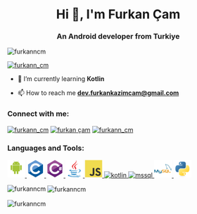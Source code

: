 <h1 align="center">Hi 👋, I'm Furkan Çam</h1>
<h3 align="center">An Android developer from Turkiye</h3>


<p align="left"> <img src="https://komarev.com/ghpvc/?username=furkanncm&label=Profile%20views&color=0e75b6&style=flat" alt="furkanncm" /> </p>

<p align="left"> <a href="https://twitter.com/furkann_cm" target="blank"><img src="https://img.shields.io/twitter/follow/furkann_cm?logo=twitter&style=for-the-badge" alt="furkann_cm" /></a> </p>

- 🌱 I’m currently learning **Kotlin**

- 📫 How to reach me **dev.furkankazimcam@gmail.com**

<h3 align="left">Connect with me:</h3>
<p align="left">
<a href="https://twitter.com/furkann_cm" target="blank"><img align="center" src="https://raw.githubusercontent.com/rahuldkjain/github-profile-readme-generator/master/src/images/icons/Social/twitter.svg" alt="furkann_cm" height="30" width="40" /></a>
<a href="https://linkedin.com/in/furkan çam" target="blank"><img align="center" src="https://raw.githubusercontent.com/rahuldkjain/github-profile-readme-generator/master/src/images/icons/Social/linked-in-alt.svg" alt="furkan çam" height="30" width="40" /></a>
<a href="https://instagram.com/furkann_cm" target="blank"><img align="center" src="https://raw.githubusercontent.com/rahuldkjain/github-profile-readme-generator/master/src/images/icons/Social/instagram.svg" alt="furkann_cm" height="30" width="40" /></a>
</p>

<h3 align="left">Languages and Tools:</h3>
<p align="left"> <a href="https://developer.android.com" target="_blank" rel="noreferrer"> <img src="https://raw.githubusercontent.com/devicons/devicon/master/icons/android/android-original-wordmark.svg" alt="android" width="40" height="40"/> </a> <a href="https://www.cprogramming.com/" target="_blank" rel="noreferrer"> <img src="https://raw.githubusercontent.com/devicons/devicon/master/icons/c/c-original.svg" alt="c" width="40" height="40"/> </a> <a href="https://www.w3schools.com/cs/" target="_blank" rel="noreferrer"> <img src="https://raw.githubusercontent.com/devicons/devicon/master/icons/csharp/csharp-original.svg" alt="csharp" width="40" height="40"/> </a> <a href="https://www.java.com" target="_blank" rel="noreferrer"> <img src="https://raw.githubusercontent.com/devicons/devicon/master/icons/java/java-original.svg" alt="java" width="40" height="40"/> </a> <a href="https://developer.mozilla.org/en-US/docs/Web/JavaScript" target="_blank" rel="noreferrer"> <img src="https://raw.githubusercontent.com/devicons/devicon/master/icons/javascript/javascript-original.svg" alt="javascript" width="40" height="40"/> </a> <a href="https://kotlinlang.org" target="_blank" rel="noreferrer"> <img src="https://www.vectorlogo.zone/logos/kotlinlang/kotlinlang-icon.svg" alt="kotlin" width="40" height="40"/> </a> <a href="https://www.microsoft.com/en-us/sql-server" target="_blank" rel="noreferrer"> <img src="https://www.svgrepo.com/show/303229/microsoft-sql-server-logo.svg" alt="mssql" width="40" height="40"/> </a> <a href="https://www.mysql.com/" target="_blank" rel="noreferrer"> <img src="https://raw.githubusercontent.com/devicons/devicon/master/icons/mysql/mysql-original-wordmark.svg" alt="mysql" width="40" height="40"/> </a> <a href="https://www.python.org" target="_blank" rel="noreferrer"> <img src="https://raw.githubusercontent.com/devicons/devicon/master/icons/python/python-original.svg" alt="python" width="40" height="40"/> </a> </p>

<p><img backcolor="black" align="left" src="https://github-readme-stats.vercel.app/api/top-langs?username=furkanncm&show_icons=true&locale=en&layout=compact" alt="furkanncm" /></p>

<p>&nbsp;<img backcolor="black" align="center" src="https://github-readme-stats.vercel.app/api?username=furkanncm&show_icons=true&locale=en" alt="furkanncm" /></p>

<p><img backcolor="black" align="center" src="https://github-readme-streak-stats.herokuapp.com/?user=furkanncm&" alt="furkanncm" /></p>
